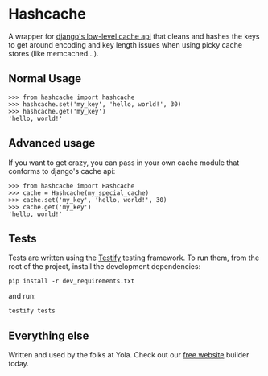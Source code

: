 # Hashcache

A wrapper for [django's low-level cache api][1] that cleans and hashes the
keys to get around encoding and key length issues when using picky cache
stores (like memcached...).

## Normal Usage

    >>> from hashcache import hashcache
    >>> hashcache.set('my_key', 'hello, world!', 30)
    >>> hashcache.get('my_key')
    'hello, world!'

## Advanced usage

If you want to get crazy, you can pass in your own cache module that conforms
to django's cache api:

    >>> from hashcache import Hashcache
    >>> cache = Hashcache(my_special_cache)
    >>> cache.set('my_key', 'hello, world!', 30)
    >>> cache.get('my_key')
    'hello, world!'

## Tests

Tests are written using the [Testify][2] testing framework. To run them,
from the root of the project, install the development dependencies:

    pip install -r dev_requirements.txt

and run:

    testify tests

[1]:https://docs.djangoproject.com/en/dev/topics/cache/?from=olddocs#the-low-level-cache-api
[2]:https://github.com/Yelp/Testify
[3]:https://www.yola.com/

## Everything else

Written and used by the folks at Yola. Check out our [free website][3] builder today.
